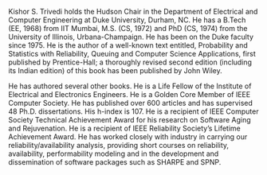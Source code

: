 Kishor S. Trivedi holds the Hudson Chair in the Department of Electrical and Computer Engineering at Duke University, Durham, NC.
He has a B.Tech (EE, 1968) from IIT Mumbai, M.S. (CS, 1972) and PhD (CS, 1974) from the University of Illinois, Urbana-Champaign.
He has been on the Duke faculty since 1975. He is the author of a well-known text entitled, Probability and Statistics with Reliability,
Queuing and Computer Science Applications, first published by Prentice-Hall; a thoroughly revised second edition (including its Indian edition)
of this book has been published by John Wiley. 

He has authored several other books.
He is a Life Fellow of the Institute of Electrical and Electronics Engineers.
He is a Golden Core Member of IEEE Computer Society.
He has published over 600 articles and has supervised 48 Ph.D. dissertations. His h-index is 107.
He is a recipient of IEEE Computer Society Technical Achievement Award for his research on Software Aging and Rejuvenation.
He is a recipient of IEEE Reliability Society’s Lifetime Achievement Award.
He has worked closely with industry in carrying our reliability/availability analysis, providing short courses on reliability,
availability, performability modeling and in the development and dissemination of software packages such as SHARPE and SPNP. 
